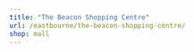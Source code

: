 ```yaml
---
title: "The Beacon Shopping Centre"
url: /eastbourne/the-beacon-shopping-centre/
shop: mall
---
```

